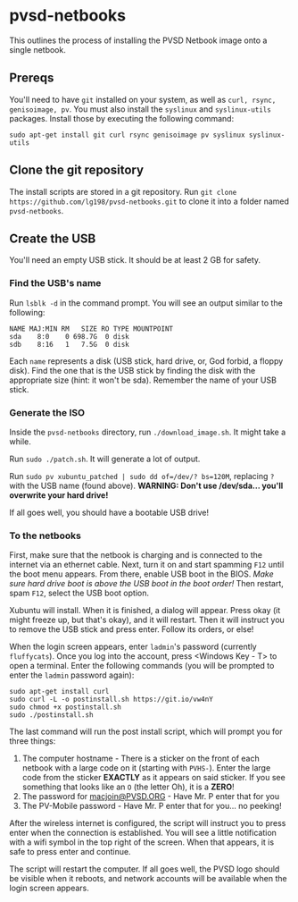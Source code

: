 # pvsd-netbooks

This outlines the process of installing the PVSD Netbook image onto a single netbook.

## Prereqs

You'll need to have `git` installed on your system, as well as `curl, rsync, genisoimage, pv`. You must also install the `syslinux` and `syslinux-utils` packages. Install those by executing the following command:
```
sudo apt-get install git curl rsync genisoimage pv syslinux syslinux-utils
```

## Clone the git repository

The install scripts are stored in a git repository. Run `git clone https://github.com/lg198/pvsd-netbooks.git` to clone it into a folder named `pvsd-netbooks`.

## Create the USB

You'll need an empty USB stick. It should be at least 2 GB for safety.

### Find the USB's name

Run `lsblk -d` in the command prompt. You will see an output similar to the following:
```
NAME MAJ:MIN RM   SIZE RO TYPE MOUNTPOINT
sda    8:0    0 698.7G  0 disk 
sdb    8:16   1   7.5G  0 disk 
```
Each `name` represents a disk (USB stick, hard drive, or, God forbid, a floppy disk). Find the one that is the USB stick by finding the disk with the appropriate size (hint: it won't be sda). Remember the name of your USB stick.

### Generate the ISO

Inside the `pvsd-netbooks` directory, run `./download_image.sh`. It might take a while.

Run `sudo ./patch.sh`. It will generate a lot of output.

Run `sudo pv xubuntu_patched | sudo dd of=/dev/? bs=120M`, replacing `?` with the USB name (found above). **WARNING: Don't use /dev/sda... you'll overwrite your hard drive!**

If all goes well, you should have a bootable USB drive!

### To the netbooks

First, make sure that the netbook is charging and is connected to the internet via an ethernet cable. Next, turn it on and start spamming `F12` until the boot menu appears. From there, enable USB boot in the BIOS. _Make sure hard drive boot is above the USB boot in the boot order!_ Then restart, spam `F12`, select the USB boot option.

Xubuntu will install. When it is finished, a dialog will appear. Press okay (it might freeze up, but that's okay), and it will restart. Then it will instruct you to remove the USB stick and press enter. Follow its orders, or else!

When the login screen appears, enter `ladmin`'s password (currently `fluffycats`). Once you log into the account, press <Windows Key - T> to open a terminal. Enter the following commands (you will be prompted to enter the `ladmin` password again):
```
sudo apt-get install curl
sudo curl -L -o postinstall.sh https://git.io/vw4nY
sudo chmod +x postinstall.sh
sudo ./postinstall.sh
```
The last command will run the post install script, which will prompt you for three things:

1. The computer hostname - There is a sticker on the front of each netbook with a large code on it (starting with `PVHS-`). Enter the large code from the sticker **EXACTLY** as it appears on said sticker. If you see something that looks like an `O` (the letter Oh), it is a **ZERO**!
2. The password for macjoin@PVSD.ORG - Have Mr. P enter that for you
3. The PV-Mobile password - Have Mr. P enter that for you... no peeking!

After the wireless internet is configured, the script will instruct you to press enter when the connection is established. You will see a little notification with a wifi symbol in the top right of the screen. When that appears, it is safe to press enter and continue.

The script will restart the computer. If all goes well, the PVSD logo should be visible when it reboots, and network accounts will be available when the login screen appears.
